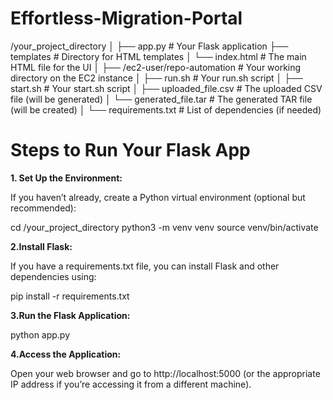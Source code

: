 # Effortless-Migration-Portal

/your_project_directory
│
├── app.py                     # Your Flask application
├── templates                  # Directory for HTML templates
│   └── index.html            # The main HTML file for the UI
│
├── /ec2-user/repo-automation  # Your working directory on the EC2 instance
│   ├── run.sh                 # Your run.sh script
│   ├── start.sh               # Your start.sh script
│   ├── uploaded_file.csv       # The uploaded CSV file (will be generated)
│   └── generated_file.tar      # The generated TAR file (will be created)
│
└── requirements.txt           # List of dependencies (if needed)


# Steps to Run Your Flask App

**1. Set Up the Environment:**

If you haven’t already, create a Python virtual environment (optional but recommended):


cd /your_project_directory
python3 -m venv venv
source venv/bin/activate


**2.Install Flask:**

If you have a requirements.txt file, you can install Flask and other dependencies using:

pip install -r requirements.txt

**3.Run the Flask Application:**

python app.py


**4.Access the Application:**

Open your web browser and go to http://localhost:5000 (or the appropriate IP address if you’re accessing it from a different machine).

